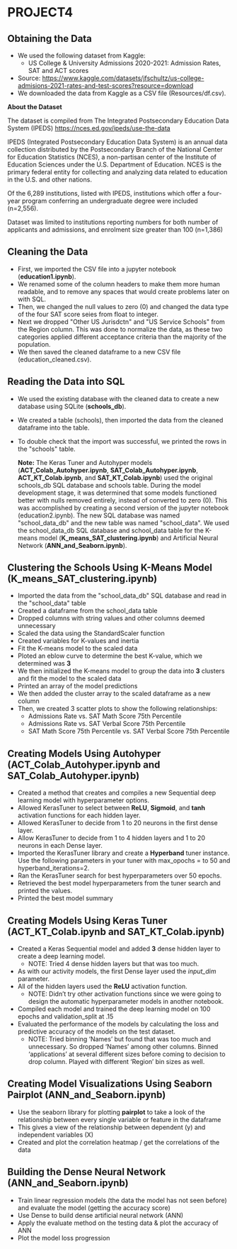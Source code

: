 # PROJECT4

## Obtaining the Data

* We used the following dataset from Kaggle:
    * US College & University Admissions 2020-2021:  Admission Rates, SAT and ACT scores <br>
* Source:  https://www.kaggle.com/datasets/jfschultz/us-college-admisions-2021-rates-and-test-scores?resource=download
* We downloaded the data from Kaggle as a CSV file (Resources/df.csv).    

__About the Dataset__

The dataset is compiled from The Integrated Postsecondary Education Data System (IPEDS) https://nces.ed.gov/ipeds/use-the-data

IPEDS (Integrated Postsecondary Education Data System) is an annual data collection distributed by the Postsecondary Branch of the National Center for Education Statistics (NCES), a non-partisan center of the Institute of Education Sciences under the U.S. Department of Education. NCES is the primary federal entity for collecting and analyzing data related to education in the U.S. and other nations.

Of the 6,289 institutions, listed with IPEDS, institutions which offer a four-year program conferring an undergraduate degree were included (n=2,556).

Dataset was limited to institutions reporting numbers for both number of applicants and admissions, and enrolment size greater than 100 (n=1,386)

## Cleaning the Data

* First, we imported the CSV file into a jupyter notebook (**education1.ipynb**).
* We renamed some of the column headers to make them more human readable, and to remove any spaces that would create problems later on with SQL.
* Then, we changed the null values to zero (0) and changed the data type of the four SAT score seies from float to integer.
* Next we dropped "Other US Jurisdctn" and "US Service Schools" from the Region column. This was done to normalize the data, as these two categories applied different acceptance criteria than the majority of the population.
* We then saved the cleaned dataframe to a new CSV file (education_cleaned.csv).

## Reading the Data into SQL

* We used the existing database with the cleaned data to create a new database using SQLite (**schools_db**).
* We created a table (schools), then imported the data from the cleaned dataframe into the table.
* To double check that the import was successful, we printed the rows in the "schools" table.


    **Note:**  The Keras Tuner and Autohyper models (**ACT_Colab_Autohyper.ipynb**, **SAT_Colab_Autohyper.ipynb**, **ACT_KT_Colab.ipynb**, and **SAT_KT_Colab.ipynb**) used the original schools_db SQL database and schools table. During the model development stage, it was determined that some models functioned better with nulls removed entirely, instead of converted to zero (0). This was accomplished by creating a second version of the jupyter notebook (education2.ipynb). The new SQL database was named "school_data_db" and the new table was named "school_data". We used the school_data_db SQL database and school_data table for the K-means model (**K_means_SAT_clustering.ipynb**) and Artificial Neural Network (**ANN_and_Seaborn.ipynb**).

## Clustering the Schools Using K-Means Model (K_means_SAT_clustering.ipynb)

* Imported the data from the "school_data_db" SQL database and read in the "school_data" table
* Created a dataframe from the school_data table
* Dropped columns with string values and other columns deemed unnecessary
* Scaled the data using the StandardScaler function
* Created variables for K-values and inertia
* Fit the K-means model to the scaled data
* Ploted an eblow curve to determine the best K-value, which we determined was **3**
* We then initialized the K-means model to group the data into **3** clusters and fit the model to the scaled data
* Printed an array of the model predictions
* We then added the cluster array to the scaled dataframe as a new column
* Then, we created 3 scatter plots to show the following relationships:
    * Admissions Rate vs. SAT Math Score 75th Percentile
    * Admissions Rate vs. SAT Verbal Score 75th Percentile
    * SAT Math Score 75th Percentile vs. SAT Verbal Score 75th Percentile

## Creating Models Using Autohyper (ACT_Colab_Autohyper.ipynb and SAT_Colab_Autohyper.ipynb)

* Created a method that creates and compiles a new Sequential deep learning model with hyperparameter options.
* Allowed KerasTuner to select between **ReLU**, **Sigmoid**, and **tanh** activation functions for each hidden layer.
* Allowed KerasTuner to decide from 1 to 20 neurons in the first dense layer.
* Allow KerasTuner to decide from 1 to 4 hidden layers and 1 to 20 neurons in each Dense layer.
* Imported the KerasTuner library and create a **Hyperband** tuner instance. Use the following parameters in your tuner with max_opochs = to 50 and hyperband_iterations=2.
* Ran the KerasTuner search for best hyperparameters over 50 epochs.
* Retrieved the best model hyperparameters from the tuner search and printed the values.
* Printed the best model summary

## Creating Models Using Keras Tuner (ACT_KT_Colab.ipynb and SAT_KT_Colab.ipynb)

* Created a Keras Sequential model and added **3** dense hidden layer to create a deep learning model.
    * NOTE: Tried 4 dense hidden layers but that was too much.
* As with our activity models, the first Dense layer used the *input_dim* parameter.
* All of the hidden layers used the **ReLU** activation function.
    * NOTE: Didn’t try other activation functions since we were going to design the automatic hyperparameter models in another notebook.
* Compiled each model and trained the deep learning model on 100 epochs and validation_split at .15
* Evaluated the performance of the models by calculating the loss and predictive accuracy of the models on the test dataset.
   * NOTE:  Tried binning ‘Names’ but found that was too much and unnecessary. So dropped ‘Names’ among other columns. Binned ‘applications’ at several different sizes before coming to decision to drop column. Played with different ‘Region’ bin sizes as well.

## Creating Model Visualizations Using Seaborn Pairplot (ANN_and_Seaborn.ipynb)

* Use the seaborn library for plotting **pairplot** to take a look of the relationship between every single variable or feature in the dataframe
* This gives a view of the relationship between dependent (y) and independent variables (X)
* Created and plot the correlation heatmap / get the correlations of the data

## Building the Dense Neural Network (ANN_and_Seaborn.ipynb)

* Train linear regression models (the data the model has not seen before) and evaluate the model (getting the accuracy score)
* Use Dense to build dense artificial neural network (ANN)
* Apply the evaluate method on the testing data & plot the accuracy of ANN
* Plot the model loss progression
